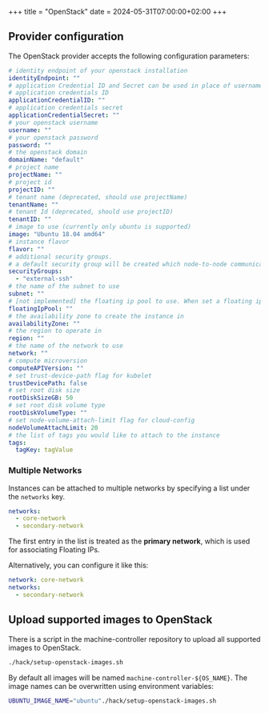 +++
title = "OpenStack"
date = 2024-05-31T07:00:00+02:00
+++

## Provider configuration

The OpenStack provider accepts the following configuration parameters:

```yaml
# identity endpoint of your openstack installation
identityEndpoint: ""
# application Credential ID and Secret can be used in place of username, password, tenantName/tenantID, and domainName.
# application credentials ID
applicationCredentialID: ""
# application credentials secret
applicationCredentialSecret: ""
# your openstack username
username: ""
# your openstack password
password: ""
# the openstack domain
domainName: "default"
# project name
projectName: ""
# project id
projectID: ""
# tenant name (deprecated, should use projectName)
tenantName: ""
# tenant Id (deprecated, should use projectID)
tenantID: ""
# image to use (currently only ubuntu is supported)
image: "Ubuntu 18.04 amd64"
# instance flavor
flavor: ""
# additional security groups.
# a default security group will be created which node-to-node communication
securityGroups:
  - "external-ssh"
# the name of the subnet to use
subnet: ""
# [not implemented] the floating ip pool to use. When set a floating ip will be assigned o the instance
floatingIpPool: ""
# the availability zone to create the instance in
availabilityZone: ""
# the region to operate in
region: ""
# the name of the network to use
network: ""
# compute microversion
computeAPIVersion: ""
# set trust-device-path flag for kubelet
trustDevicePath: false
# set root disk size
rootDiskSizeGB: 50
# set root disk volume type
rootDiskVolumeType: ""
# set node-volume-attach-limit flag for cloud-config
nodeVolumeAttachLimit: 20
# the list of tags you would like to attach to the instance
tags:
  tagKey: tagValue
```

### Multiple Networks

Instances can be attached to multiple networks by specifying a list under the `networks` key.

```yaml
networks:
  - core-network
  - secondary-network
```

The first entry in the list is treated as the **primary network**, which is used for associating Floating IPs.

Alternatively, you can configure it like this:

```yaml
network: core-network
networks:
  - secondary-network
```

## Upload supported images to OpenStack

There is a script in the machine-controller repository to upload all supported
images to OpenStack.

```bash
./hack/setup-openstack-images.sh
```

By default all images will be named `machine-controller-${OS_NAME}`. The image
names can be overwritten using environment variables:

```bash
UBUNTU_IMAGE_NAME="ubuntu"./hack/setup-openstack-images.sh
```
